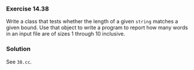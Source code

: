 ### Exercise 14.38

Write a class that tests whether the length of a given `string` matches a given
bound. Use that object to write a program to report how many words in an input
file are of sizes 1 through 10 inclusive.

### Solution

See `38.cc`.
